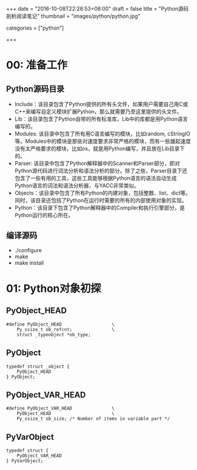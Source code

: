 +++
date = "2016-10-08T22:28:53+08:00"
draft = false
title = "Python源码剖析阅读笔记"
thumbnail = "images/python/python.jpg"

categories = ["python"]

+++

# 00: 准备工作
## Python源码目录
* Include：该目录包含了Python提供的所有头文件，如果用户需要自己用C或C++来编写自定义模块扩展Python，那么就需要乃至这里提供的头文件。
* Lib：该目录包含了Python自带的所有标准库，Lib中的库都是用Python语言编写的。
* Modules: 该目录中包含了所有用C语言编写的模块，比如random, cStringIO等。Modules中的模块是那些对速度要求非常严格的模块，而有一些雄起速度没有太严格要求的模块，比如os，就是用Python编写，并且放在Lib目录下的。
* Parser: 该目录中包含了Python解释器中的Scanner和Parser部分，即对Python源代码进行词法分析和语法分析的部分。除了之些，Parser目录下还包含了一些有用的工具，这些工具能够根据Python语言的语法自动生成Python语言的词法和语法分析器，与YACC非常类似。
* Objects：该目录中包含了所有Python的内建对象，包括整数、list、dict等。同时，该目录还包括了Python在运行时需要的所有的内部使用对象的实现。
* Python：该目录下包含了Python解释器中的Compiler和执行引擎部分，是Python运行的核心所在。
## 编译源码
* ./configure
* make
* make install

# 01: Python对象初探
## PyObject_HEAD
    #define PyObject_HEAD                   \
        Py_ssize_t ob_refcnt;               \
        struct _typeobject *ob_type;

## PyObject
    typedef struct _object {      
        PyObject_HEAD
    } PyObject;

## PyObject_VAR_HEAD
    #define PyObject_VAR_HEAD               \
        PyObject_HEAD                       \
        Py_ssize_t ob_size; /* Number of items in variable part */

## PyVarObject
    typedef struct {              
        PyObject_VAR_HEAD
    } PyVarObject;

## 
